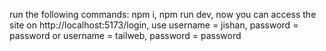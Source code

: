 run the following commands:
npm i,
npm run dev,
now you can access the site on http://localhost:5173/login,
use username = jishan, password = password or username = tailweb, password = password
